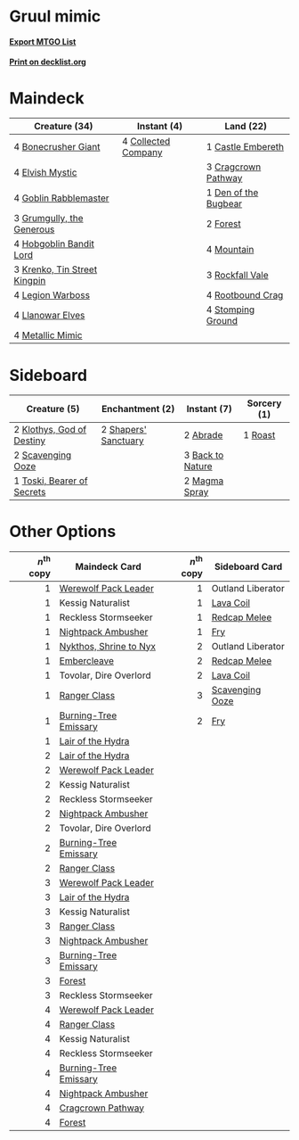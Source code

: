 # Gruul mimic

#### [Export MTGO List](../collection/Gruul%20mimic/Gruul%20mimic.txt)
#### [Print on decklist.org](http://decklist.org/?deckmain=4%09Bonecrusher%20Giant%0A1%09Castle%20Embereth%0A4%09Collected%20Company%0A3%09Cragcrown%20Pathway%0A1%09Den%20of%20the%20Bugbear%0A4%09Elvish%20Mystic%0A2%09Forest%0A4%09Goblin%20Rabblemaster%0A3%09Grumgully,%20the%20Generous%0A4%09Hobgoblin%20Bandit%20Lord%0A3%09Krenko,%20Tin%20Street%20Kingpin%0A4%09Legion%20Warboss%0A4%09Llanowar%20Elves%0A4%09Metallic%20Mimic%0A4%09Mountain%0A3%09Rockfall%20Vale%0A4%09Rootbound%20Crag%0A4%09Stomping%20Ground&deckside=2%09Abrade%0A3%09Back%20to%20Nature%0A2%09Klothys,%20God%20of%20Destiny%0A2%09Magma%20Spray%0A1%09Roast%0A2%09Scavenging%20Ooze%0A2%09Shapers'%20Sanctuary%0A1%09Toski,%20Bearer%20of%20Secrets)
# Maindeck

|                                             Creature (34)                                             |                                         Instant (4)                                          |                                           Land (22)                                           |
|-------------------------------------------------------------------------------------------------------|----------------------------------------------------------------------------------------------|-----------------------------------------------------------------------------------------------|
|4 [Bonecrusher Giant](http://gatherer.wizards.com/Pages/Card/Details.aspx?multiverseid=473077)         |4 [Collected Company](http://gatherer.wizards.com/Pages/Card/Details.aspx?multiverseid=394519)|1 [Castle Embereth](http://gatherer.wizards.com/Pages/Card/Details.aspx?multiverseid=473201)   |
|4 [Elvish Mystic](http://gatherer.wizards.com/Pages/Card/Details.aspx?multiverseid=389499)             |                                                                                              |3 [Cragcrown Pathway](http://gatherer.wizards.com/Pages/Card/Details.aspx?multiverseid=491915) |
|4 [Goblin Rabblemaster](http://gatherer.wizards.com/Pages/Card/Details.aspx?multiverseid=438486)       |                                                                                              |1 [Den of the Bugbear](http://gatherer.wizards.com/Pages/Card/Details.aspx?multiverseid=527541)|
|3 [Grumgully, the Generous](http://gatherer.wizards.com/Pages/Card/Details.aspx?multiverseid=473154)   |                                                                                              |2 [Forest](http://gatherer.wizards.com/Pages/Card/Details.aspx?multiverseid=439860)            |
|4 [Hobgoblin Bandit Lord](http://gatherer.wizards.com/Pages/Card/Details.aspx?multiverseid=527434)     |                                                                                              |4 [Mountain](http://gatherer.wizards.com/Pages/Card/Details.aspx?multiverseid=439859)          |
|3 [Krenko, Tin Street Kingpin](http://gatherer.wizards.com/Pages/Card/Details.aspx?multiverseid=461064)|                                                                                              |3 [Rockfall Vale](http://gatherer.wizards.com/Pages/Card/Details.aspx?multiverseid=535065)     |
|4 [Legion Warboss](http://gatherer.wizards.com/Pages/Card/Details.aspx?multiverseid=452859)            |                                                                                              |4 [Rootbound Crag](http://gatherer.wizards.com/Pages/Card/Details.aspx?multiverseid=420934)    |
|4 [Llanowar Elves](http://gatherer.wizards.com/Pages/Card/Details.aspx?multiverseid=129626)            |                                                                                              |4 [Stomping Ground](http://gatherer.wizards.com/Pages/Card/Details.aspx?multiverseid=405110)   |
|4 [Metallic Mimic](http://gatherer.wizards.com/Pages/Card/Details.aspx?multiverseid=423831)            |                                                                                              |                                                                                               |


# Sideboard

|                                            Creature (5)                                             |                                        Enchantment (2)                                        |                                        Instant (7)                                        |                                   Sorcery (1)                                    |
|-----------------------------------------------------------------------------------------------------|-----------------------------------------------------------------------------------------------|-------------------------------------------------------------------------------------------|----------------------------------------------------------------------------------|
|2 [Klothys, God of Destiny](http://gatherer.wizards.com/Pages/Card/Details.aspx?multiverseid=476471) |2 [Shapers' Sanctuary](http://gatherer.wizards.com/Pages/Card/Details.aspx?multiverseid=435362)|2 [Abrade](http://gatherer.wizards.com/Pages/Card/Details.aspx?multiverseid=430772)        |1 [Roast](http://gatherer.wizards.com/Pages/Card/Details.aspx?multiverseid=394667)|
|2 [Scavenging Ooze](http://gatherer.wizards.com/Pages/Card/Details.aspx?multiverseid=420783)         |                                                                                               |3 [Back to Nature](http://gatherer.wizards.com/Pages/Card/Details.aspx?multiverseid=208284)|                                                                                  |
|1 [Toski, Bearer of Secrets](http://gatherer.wizards.com/Pages/Card/Details.aspx?multiverseid=503813)|                                                                                               |2 [Magma Spray](http://gatherer.wizards.com/Pages/Card/Details.aspx?multiverseid=426843)   |                                                                                  |


# Other Options

|*n*<sup>th</sup> copy|                                          Maindeck Card                                          |*n*<sup>th</sup> copy|                                      Sideboard Card                                      |
|--------------------:|-------------------------------------------------------------------------------------------------|--------------------:|------------------------------------------------------------------------------------------|
|                    1|[Werewolf Pack Leader](http://gatherer.wizards.com/Pages/Card/Details.aspx?multiverseid=527498)  |                    1|Outland Liberator                                                                         |
|                    1|Kessig Naturalist                                                                                |                    1|[Lava Coil](http://gatherer.wizards.com/Pages/Card/Details.aspx?multiverseid=452858)      |
|                    1|Reckless Stormseeker                                                                             |                    1|[Redcap Melee](http://gatherer.wizards.com/Pages/Card/Details.aspx?multiverseid=473097)   |
|                    1|[Nightpack Ambusher](http://gatherer.wizards.com/Pages/Card/Details.aspx?multiverseid=466939)    |                    1|[Fry](http://gatherer.wizards.com/Pages/Card/Details.aspx?multiverseid=466894)            |
|                    1|[Nykthos, Shrine to Nyx](http://gatherer.wizards.com/Pages/Card/Details.aspx?multiverseid=373713)|                    2|Outland Liberator                                                                         |
|                    1|[Embercleave](http://gatherer.wizards.com/Pages/Card/Details.aspx?multiverseid=473082)           |                    2|[Redcap Melee](http://gatherer.wizards.com/Pages/Card/Details.aspx?multiverseid=473097)   |
|                    1|Tovolar, Dire Overlord                                                                           |                    2|[Lava Coil](http://gatherer.wizards.com/Pages/Card/Details.aspx?multiverseid=452858)      |
|                    1|[Ranger Class](http://gatherer.wizards.com/Pages/Card/Details.aspx?multiverseid=527489)          |                    3|[Scavenging Ooze](http://gatherer.wizards.com/Pages/Card/Details.aspx?multiverseid=420783)|
|                    1|[Burning-Tree Emissary](http://gatherer.wizards.com/Pages/Card/Details.aspx?multiverseid=426627) |                    2|[Fry](http://gatherer.wizards.com/Pages/Card/Details.aspx?multiverseid=466894)            |
|                    1|[Lair of the Hydra](http://gatherer.wizards.com/Pages/Card/Details.aspx?multiverseid=527546)     |                     |                                                                                          |
|                    2|[Lair of the Hydra](http://gatherer.wizards.com/Pages/Card/Details.aspx?multiverseid=527546)     |                     |                                                                                          |
|                    2|[Werewolf Pack Leader](http://gatherer.wizards.com/Pages/Card/Details.aspx?multiverseid=527498)  |                     |                                                                                          |
|                    2|Kessig Naturalist                                                                                |                     |                                                                                          |
|                    2|Reckless Stormseeker                                                                             |                     |                                                                                          |
|                    2|[Nightpack Ambusher](http://gatherer.wizards.com/Pages/Card/Details.aspx?multiverseid=466939)    |                     |                                                                                          |
|                    2|Tovolar, Dire Overlord                                                                           |                     |                                                                                          |
|                    2|[Burning-Tree Emissary](http://gatherer.wizards.com/Pages/Card/Details.aspx?multiverseid=426627) |                     |                                                                                          |
|                    2|[Ranger Class](http://gatherer.wizards.com/Pages/Card/Details.aspx?multiverseid=527489)          |                     |                                                                                          |
|                    3|[Werewolf Pack Leader](http://gatherer.wizards.com/Pages/Card/Details.aspx?multiverseid=527498)  |                     |                                                                                          |
|                    3|[Lair of the Hydra](http://gatherer.wizards.com/Pages/Card/Details.aspx?multiverseid=527546)     |                     |                                                                                          |
|                    3|Kessig Naturalist                                                                                |                     |                                                                                          |
|                    3|[Ranger Class](http://gatherer.wizards.com/Pages/Card/Details.aspx?multiverseid=527489)          |                     |                                                                                          |
|                    3|[Nightpack Ambusher](http://gatherer.wizards.com/Pages/Card/Details.aspx?multiverseid=466939)    |                     |                                                                                          |
|                    3|[Burning-Tree Emissary](http://gatherer.wizards.com/Pages/Card/Details.aspx?multiverseid=426627) |                     |                                                                                          |
|                    3|[Forest](http://gatherer.wizards.com/Pages/Card/Details.aspx?multiverseid=439860)                |                     |                                                                                          |
|                    3|Reckless Stormseeker                                                                             |                     |                                                                                          |
|                    4|[Werewolf Pack Leader](http://gatherer.wizards.com/Pages/Card/Details.aspx?multiverseid=527498)  |                     |                                                                                          |
|                    4|[Ranger Class](http://gatherer.wizards.com/Pages/Card/Details.aspx?multiverseid=527489)          |                     |                                                                                          |
|                    4|Kessig Naturalist                                                                                |                     |                                                                                          |
|                    4|Reckless Stormseeker                                                                             |                     |                                                                                          |
|                    4|[Burning-Tree Emissary](http://gatherer.wizards.com/Pages/Card/Details.aspx?multiverseid=426627) |                     |                                                                                          |
|                    4|[Nightpack Ambusher](http://gatherer.wizards.com/Pages/Card/Details.aspx?multiverseid=466939)    |                     |                                                                                          |
|                    4|[Cragcrown Pathway](http://gatherer.wizards.com/Pages/Card/Details.aspx?multiverseid=491915)     |                     |                                                                                          |
|                    4|[Forest](http://gatherer.wizards.com/Pages/Card/Details.aspx?multiverseid=439860)                |                     |                                                                                          |

